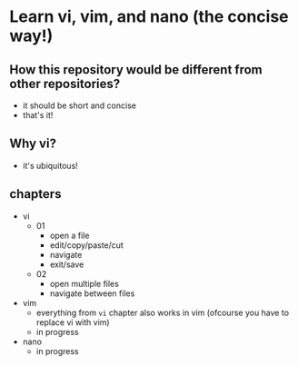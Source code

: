 # Learn vi, vim, and nano (the concise way!)

## How this repository would be different from other repositories?
- it should be short and concise
- that's it!

## Why vi?
- it's ubiquitous!

## chapters
- vi
  - 01
    - open a file
    - edit/copy/paste/cut
    - navigate
    - exit/save
  - 02
    - open multiple files
    - navigate between files
- vim
  - everything from `vi` chapter also works in vim (ofcourse you have to replace vi with vim)
  - in progress
- nano
  - in progress
